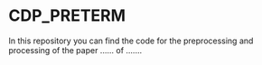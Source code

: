 # CDP_PRETERM
In this repository you can find the code for the preprocessing and processing of the paper ...... of ....... 
